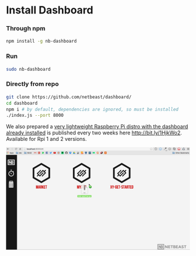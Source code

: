 # Install Dashboard

### Through npm
``` bash
npm install -g nb-dashboard
```

### Run
```bash
sudo nb-dashboard
```

### Directly from repo
```bash
git clone https://github.com/netbeast/dashboard/
cd dashboard
npm i # by default, dependencies are ignored, so must be installed
./index.js --port 8000
```

We also prepared a <u>very lightweight Raspberry Pi distro with the dashboard already installed</u> is published every two weeks here http://bit.ly/1HjkWo2. Available for Rpi 1 and 2 versions.

![](/img/general_demo.gif)